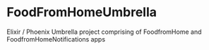 # FoodFromHomeUmbrella

Elixir / Phoenix Umbrella project comprising of FoodfromHome and FoodfromHomeNotifications apps
